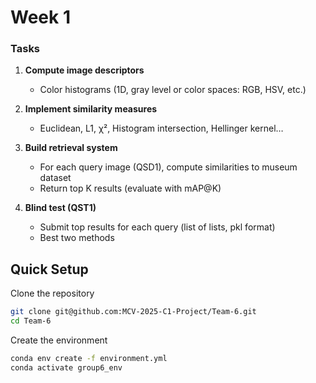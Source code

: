 # Week 1 

### Tasks
1. **Compute image descriptors**  
   - Color histograms (1D, gray level or color spaces: RGB, HSV, etc.)

2. **Implement similarity measures**  
   - Euclidean, L1, χ², Histogram intersection, Hellinger kernel…

3. **Build retrieval system**  
   - For each query image (QSD1), compute similarities to museum dataset  
   - Return top K results (evaluate with mAP@K)

4. **Blind test (QST1)**  
   - Submit top results for each query (list of lists, pkl format)  
   - Best two methods
     

## Quick Setup

Clone the repository

```bash
git clone git@github.com:MCV-2025-C1-Project/Team-6.git
cd Team-6
```

Create the environment

```bash
conda env create -f environment.yml
conda activate group6_env
```